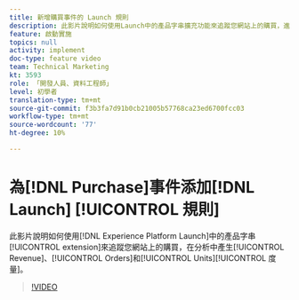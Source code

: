 ```yaml
---
title: 新增購買事件的 Launch 規則
description: 此影片說明如何使用Launch中的產品字串擴充功能來追蹤您網站上的購買，進而在分析中產生「收入」、「訂購」和「件數」度量。
feature: 啟動實施
topics: null
activity: implement
doc-type: feature video
team: Technical Marketing
kt: 3593
role: 「開發人員、資料工程師」
level: 初學者
translation-type: tm+mt
source-git-commit: f3b3fa7d91b0cb21005b57768ca23ed6700fcc03
workflow-type: tm+mt
source-wordcount: '77'
ht-degree: 10%

---
```



# 為[!DNL Purchase]事件添加[!DNL Launch] [!UICONTROL 規則]

此影片說明如何使用[!DNL Experience Platform Launch]中的產品字串[!UICONTROL extension]來追蹤您網站上的購買，在分析中產生[!UICONTROL Revenue]、[!UICONTROL Orders]和[!UICONTROL Units][!UICONTROL 度量]。

>[!VIDEO](https://video.tv.adobe.com/v/28766/?quality=12)

